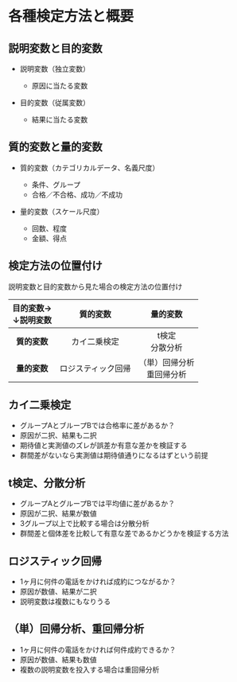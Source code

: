 # 各種検定方法と概要

## 説明変数と目的変数
* 説明変数（独立変数）
  * 原因に当たる変数

* 目的変数（従属変数）
  * 結果に当たる変数

## 質的変数と量的変数
* 質的変数（カテゴリカルデータ、名義尺度）
  * 条件、グループ
  * 合格／不合格、成功／不成功

* 量的変数（スケール尺度）
  * 回数、程度
  * 金額、得点

## 検定方法の位置付け
説明変数と目的変数から見た場合の検定方法の位置付け

|目的変数→<br>↓説明変数|質的変数|量的変数|
|:--:|:--:|:--:|
|__質的変数__|カイ二乗検定|t検定<br>分散分析|
|__量的変数__|ロジスティック回帰|（単）回帰分析<br>重回帰分析|

## カイ二乗検定
* グループAとブループBでは合格率に差があるか？
* 原因が二択、結果も二択
* 期待値と実測値のズレが誤差か有意な差かを検証する
* 群間差がないなら実測値は期待値通りになるはずという前提

## t検定、分散分析
* グループAとグループBでは平均値に差があるか？
* 原因が二択、結果が数値
* 3グループ以上で比較する場合は分散分析
* 群間差と個体差を比較して有意な差であるかどうかを検証する方法

## ロジスティック回帰
* 1ヶ月に何件の電話をかければ成約につながるか？
* 原因が数値、結果が二択
* 説明変数は複数にもなりうる

## （単）回帰分析、重回帰分析
* 1ヶ月に何件の電話をかければ何件成約できるか？
* 原因が数値、結果も数値
* 複数の説明変数を投入する場合は重回帰分析

